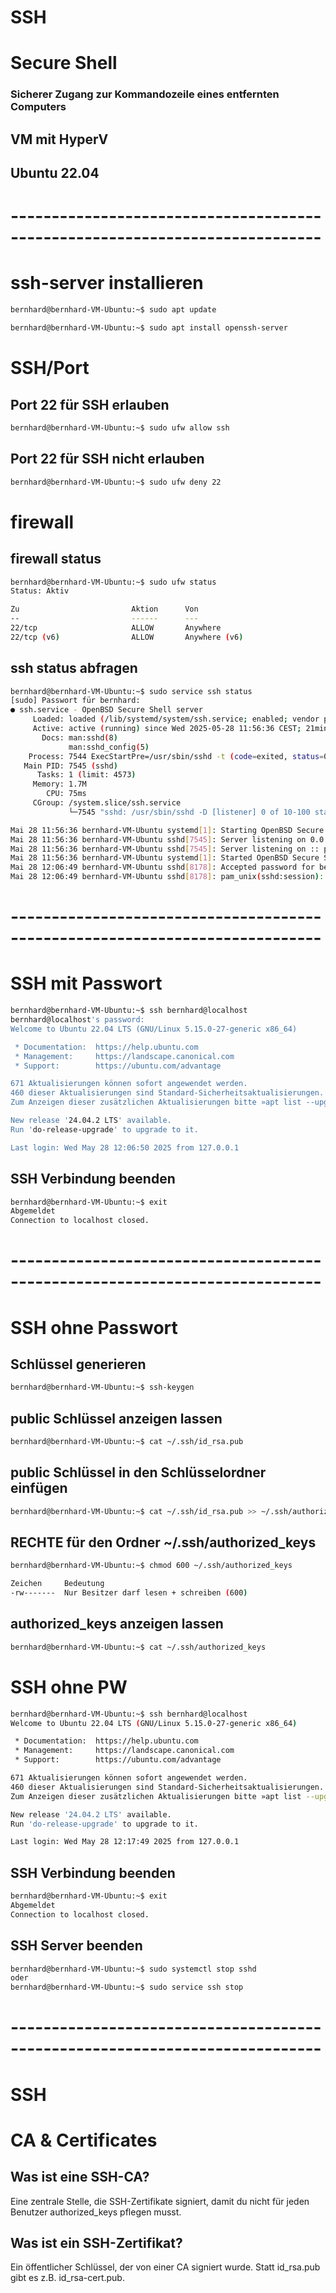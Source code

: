 # SSH	
# Secure Shell	
### Sicherer Zugang zur Kommandozeile eines entfernten Computers

## VM mit HyperV
## Ubuntu 22.04

# ----------------------------------------------------------------------------
# ssh-server installieren
```bash
bernhard@bernhard-VM-Ubuntu:~$ sudo apt update

bernhard@bernhard-VM-Ubuntu:~$ sudo apt install openssh-server
```

# SSH/Port
## Port 22 für SSH erlauben
```bash
bernhard@bernhard-VM-Ubuntu:~$ sudo ufw allow ssh
```

## Port 22 für SSH nicht erlauben
```bash
bernhard@bernhard-VM-Ubuntu:~$ sudo ufw deny 22
```

# firewall
## firewall status
```bash
bernhard@bernhard-VM-Ubuntu:~$ sudo ufw status
Status: Aktiv

Zu                         Aktion      Von
--                         ------      ---
22/tcp                     ALLOW       Anywhere                  
22/tcp (v6)                ALLOW       Anywhere (v6)     
```

## ssh status abfragen
```bash
bernhard@bernhard-VM-Ubuntu:~$ sudo service ssh status
[sudo] Passwort für bernhard: 
● ssh.service - OpenBSD Secure Shell server
     Loaded: loaded (/lib/systemd/system/ssh.service; enabled; vendor preset: e>
     Active: active (running) since Wed 2025-05-28 11:56:36 CEST; 21min ago
       Docs: man:sshd(8)
             man:sshd_config(5)
    Process: 7544 ExecStartPre=/usr/sbin/sshd -t (code=exited, status=0/SUCCESS)
   Main PID: 7545 (sshd)
      Tasks: 1 (limit: 4573)
     Memory: 1.7M
        CPU: 75ms
     CGroup: /system.slice/ssh.service
             └─7545 "sshd: /usr/sbin/sshd -D [listener] 0 of 10-100 startups"

Mai 28 11:56:36 bernhard-VM-Ubuntu systemd[1]: Starting OpenBSD Secure Shell se>
Mai 28 11:56:36 bernhard-VM-Ubuntu sshd[7545]: Server listening on 0.0.0.0 port>
Mai 28 11:56:36 bernhard-VM-Ubuntu sshd[7545]: Server listening on :: port 22.
Mai 28 11:56:36 bernhard-VM-Ubuntu systemd[1]: Started OpenBSD Secure Shell ser>
Mai 28 12:06:49 bernhard-VM-Ubuntu sshd[8178]: Accepted password for bernhard f>
Mai 28 12:06:49 bernhard-VM-Ubuntu sshd[8178]: pam_unix(sshd:session): session >
```

# ----------------------------------------------------------------------------
# SSH mit Passwort
```bash
bernhard@bernhard-VM-Ubuntu:~$ ssh bernhard@localhost
bernhard@localhost's password: 
Welcome to Ubuntu 22.04 LTS (GNU/Linux 5.15.0-27-generic x86_64)

 * Documentation:  https://help.ubuntu.com
 * Management:     https://landscape.canonical.com
 * Support:        https://ubuntu.com/advantage

671 Aktualisierungen können sofort angewendet werden.
460 dieser Aktualisierungen sind Standard-Sicherheitsaktualisierungen.
Zum Anzeigen dieser zusätzlichen Aktualisierungen bitte »apt list --upgradable« ausführen

New release '24.04.2 LTS' available.
Run 'do-release-upgrade' to upgrade to it.

Last login: Wed May 28 12:06:50 2025 from 127.0.0.1
```

## SSH Verbindung beenden
```bash
bernhard@bernhard-VM-Ubuntu:~$ exit
Abgemeldet
Connection to localhost closed.
```

# ----------------------------------------------------------------------------
# SSH ohne Passwort

## Schlüssel generieren
```bash
bernhard@bernhard-VM-Ubuntu:~$ ssh-keygen
```

## public Schlüssel anzeigen lassen 
```bash
bernhard@bernhard-VM-Ubuntu:~$ cat ~/.ssh/id_rsa.pub
```

## public Schlüssel in den Schlüsselordner einfügen
```bash
bernhard@bernhard-VM-Ubuntu:~$ cat ~/.ssh/id_rsa.pub >> ~/.ssh/authorized_keys
```

## RECHTE für den Ordner ~/.ssh/authorized_keys
```bash
bernhard@bernhard-VM-Ubuntu:~$ chmod 600 ~/.ssh/authorized_keys

Zeichen     Bedeutung
-rw-------  Nur Besitzer darf lesen + schreiben (600)
```

## authorized_keys anzeigen lassen
```bash
bernhard@bernhard-VM-Ubuntu:~$ cat ~/.ssh/authorized_keys
```

# SSH ohne PW
```bash
bernhard@bernhard-VM-Ubuntu:~$ ssh bernhard@localhost
Welcome to Ubuntu 22.04 LTS (GNU/Linux 5.15.0-27-generic x86_64)

 * Documentation:  https://help.ubuntu.com
 * Management:     https://landscape.canonical.com
 * Support:        https://ubuntu.com/advantage

671 Aktualisierungen können sofort angewendet werden.
460 dieser Aktualisierungen sind Standard-Sicherheitsaktualisierungen.
Zum Anzeigen dieser zusätzlichen Aktualisierungen bitte »apt list --upgradable« ausführen

New release '24.04.2 LTS' available.
Run 'do-release-upgrade' to upgrade to it.

Last login: Wed May 28 12:17:49 2025 from 127.0.0.1
```

## SSH Verbindung beenden
```bash
bernhard@bernhard-VM-Ubuntu:~$ exit
Abgemeldet
Connection to localhost closed.
```

## SSH Server beenden
```bash
bernhard@bernhard-VM-Ubuntu:~$ sudo systemctl stop sshd
oder
bernhard@bernhard-VM-Ubuntu:~$ sudo service ssh stop
```

# ----------------------------------------------------------------------------
# SSH
# CA & Certificates

## Was ist eine SSH-CA?
Eine zentrale Stelle, die SSH-Zertifikate signiert, damit du nicht für jeden Benutzer authorized_keys pflegen musst.

## Was ist ein SSH-Zertifikat?
Ein öffentlicher Schlüssel, der von einer CA signiert wurde. 
Statt id_rsa.pub gibt es z.B. id_rsa-cert.pub.